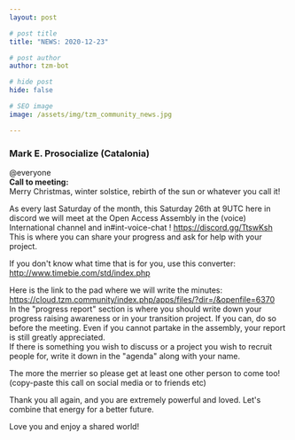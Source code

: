 ```yaml
---
layout: post

# post title
title: "NEWS: 2020-12-23"

# post author
author: tzm-bot

# hide post
hide: false

# SEO image
image: /assets/img/tzm_community_news.jpg

---
```


### Mark E. Prosocialize (Catalonia)

@​everyone   
**Call to meeting:**  
Merry Christmas, winter solstice, rebirth of the sun or whatever you call it!   
  
As every last Saturday of the month, this Saturday 26th at 9UTC here in discord we will meet at the Open Access Assembly in the (voice) International channel and in#int-voice-chat !  https://discord.gg/TtswKsh  
This is where you can share your progress and ask for help with your project.   
  
If you don't know what time that is for you, use this converter: http://www.timebie.com/std/index.php  
  
Here is the link to the pad where we will write the minutes:   
https://cloud.tzm.community/index.php/apps/files/?dir=/&openfile=6370  
In the "progress report" section  is where you should write down your progress raising awareness or in your transition project. If you can, do so before the meeting. Even if you cannot partake in the assembly, your report is still greatly appreciated.   
If there is something you wish to discuss or a project you wish to recruit people for, write it down in the "agenda" along with your name.   
  
The more the merrier so please get at least one other person to come too!  
(copy-paste this call on social media or to friends etc)  
  
Thank you all again, and you are extremely powerful and loved. Let's combine that energy for a better future.  
  
Love you and enjoy a shared world!  


